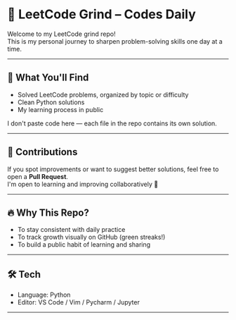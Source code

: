 # 🧠 LeetCode Grind – Codes Daily

Welcome to my LeetCode grind repo!  
This is my personal journey to sharpen problem-solving skills one day at a time.

---

## 📂 What You'll Find

- Solved LeetCode problems, organized by topic or difficulty
- Clean Python solutions
- My learning process in public

I don't paste code here — each file in the repo contains its own solution.

---

## 🧪 Contributions

If you spot improvements or want to suggest better solutions, feel free to open a **Pull Request**.  
I'm open to learning and improving collaboratively 🚀

---

## 🔥 Why This Repo?

- To stay consistent with daily practice
- To track growth visually on GitHub (green streaks!)
- To build a public habit of learning and sharing

---

## 🛠 Tech

- Language: Python
- Editor: VS Code / Vim / Pycharm / Jupyter

---



